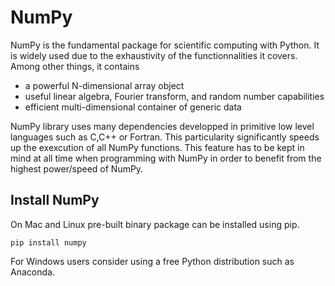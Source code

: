 # NumPy
NumPy is the fundamental package for scientific computing with Python. It is widely used due to the exhaustivity of the functionnalities it covers. Among other things, it contains
 - a powerful N-dimensional array object
 - useful linear algebra, Fourier transform, and random number capabilities
 - efficient multi-dimensional container of generic data

NumPy library uses many dependencies developped in primitive low level languages such as C,C++ or Fortran. This particularity significantly speeds up the exexcution of all NumPy functions. This feature has to be kept in mind at all time when programming with NumPy in order to benefit from the highest power/speed of NumPy.

## Install NumPy
On Mac and Linux pre-built binary package can be installed using pip.
```
pip install numpy
```

For Windows users consider using a free Python distribution such as Anaconda.
